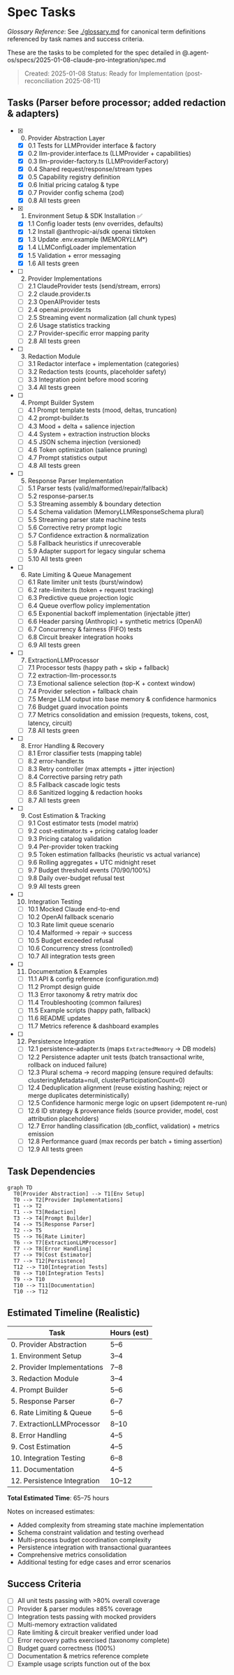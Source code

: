 # Spec Tasks

_Glossary Reference_: See [./glossary.md](./glossary.md) for canonical term definitions referenced by task names and success criteria.

These are the tasks to be completed for the spec detailed in @.agent-os/specs/2025-01-08-claude-pro-integration/spec.md

> Created: 2025-01-08
> Status: Ready for Implementation (post-reconciliation 2025-08-11)

## Tasks (Parser before processor; added redaction & adapters)

- [x] 0. Provider Abstraction Layer
  - [x] 0.1 Tests for LLMProvider interface & factory
  - [x] 0.2 llm-provider.interface.ts (LLMProvider + capabilities)
  - [x] 0.3 llm-provider-factory.ts (LLMProviderFactory)
  - [x] 0.4 Shared request/response/stream types
  - [x] 0.5 Capability registry definition
  - [x] 0.6 Initial pricing catalog & type
  - [x] 0.7 Provider config schema (zod)
  - [x] 0.8 All tests green

- [x] 1. Environment Setup & SDK Installation ✅
  - [x] 1.1 Config loader tests (env overrides, defaults)
  - [x] 1.2 Install @anthropic-ai/sdk openai tiktoken
  - [x] 1.3 Update .env.example (MEMORY*LLM*\*)
  - [x] 1.4 LLMConfigLoader implementation
  - [x] 1.5 Validation + error messaging
  - [x] 1.6 All tests green

- [ ] 2. Provider Implementations
  - [ ] 2.1 ClaudeProvider tests (send/stream, errors)
  - [ ] 2.2 claude.provider.ts
  - [ ] 2.3 OpenAIProvider tests
  - [ ] 2.4 openai.provider.ts
  - [ ] 2.5 Streaming event normalization (all chunk types)
  - [ ] 2.6 Usage statistics tracking
  - [ ] 2.7 Provider-specific error mapping parity
  - [ ] 2.8 All tests green

- [ ] 3. Redaction Module
  - [ ] 3.1 Redactor interface + implementation (categories)
  - [ ] 3.2 Redaction tests (counts, placeholder safety)
  - [ ] 3.3 Integration point before mood scoring
  - [ ] 3.4 All tests green

- [ ] 4. Prompt Builder System
  - [ ] 4.1 Prompt template tests (mood, deltas, truncation)
  - [ ] 4.2 prompt-builder.ts
  - [ ] 4.3 Mood + delta + salience injection
  - [ ] 4.4 System + extraction instruction blocks
  - [ ] 4.5 JSON schema injection (versioned)
  - [ ] 4.6 Token optimization (salience pruning)
  - [ ] 4.7 Prompt statistics output
  - [ ] 4.8 All tests green

- [ ] 5. Response Parser Implementation
  - [ ] 5.1 Parser tests (valid/malformed/repair/fallback)
  - [ ] 5.2 response-parser.ts
  - [ ] 5.3 Streaming assembly & boundary detection
  - [ ] 5.4 Schema validation (MemoryLLMResponseSchema plural)
  - [ ] 5.5 Streaming parser state machine tests
  - [ ] 5.6 Corrective retry prompt logic
  - [ ] 5.7 Confidence extraction & normalization
  - [ ] 5.8 Fallback heuristics if unrecoverable
  - [ ] 5.9 Adapter support for legacy singular schema
  - [ ] 5.10 All tests green

- [ ] 6. Rate Limiting & Queue Management
  - [ ] 6.1 Rate limiter unit tests (burst/window)
  - [ ] 6.2 rate-limiter.ts (token + request tracking)
  - [ ] 6.3 Predictive queue projection logic
  - [ ] 6.4 Queue overflow policy implementation
  - [ ] 6.5 Exponential backoff implementation (injectable jitter)
  - [ ] 6.6 Header parsing (Anthropic) + synthetic metrics (OpenAI)
  - [ ] 6.7 Concurrency & fairness (FIFO) tests
  - [ ] 6.8 Circuit breaker integration hooks
  - [ ] 6.9 All tests green

- [ ] 7. ExtractionLLMProcessor
  - [ ] 7.1 Processor tests (happy path + skip + fallback)
  - [ ] 7.2 extraction-llm-processor.ts
  - [ ] 7.3 Emotional salience selection (top-K + context window)
  - [ ] 7.4 Provider selection + fallback chain
  - [ ] 7.5 Merge LLM output into base memory & confidence harmonics
  - [ ] 7.6 Budget guard invocation points
  - [ ] 7.7 Metrics consolidation and emission (requests, tokens, cost, latency, circuit)
  - [ ] 7.8 All tests green

- [ ] 8. Error Handling & Recovery
  - [ ] 8.1 Error classifier tests (mapping table)
  - [ ] 8.2 error-handler.ts
  - [ ] 8.3 Retry controller (max attempts + jitter injection)
  - [ ] 8.4 Corrective parsing retry path
  - [ ] 8.5 Fallback cascade logic tests
  - [ ] 8.6 Sanitized logging & redaction hooks
  - [ ] 8.7 All tests green

- [ ] 9. Cost Estimation & Tracking
  - [ ] 9.1 Cost estimator tests (model matrix)
  - [ ] 9.2 cost-estimator.ts + pricing catalog loader
  - [ ] 9.3 Pricing catalog validation
  - [ ] 9.4 Per-provider token tracking
  - [ ] 9.5 Token estimation fallbacks (heuristic vs actual variance)
  - [ ] 9.6 Rolling aggregates + UTC midnight reset
  - [ ] 9.7 Budget threshold events (70/90/100%)
  - [ ] 9.8 Daily over-budget refusal test
  - [ ] 9.9 All tests green

- [ ] 10. Integration Testing
  - [ ] 10.1 Mocked Claude end-to-end
  - [ ] 10.2 OpenAI fallback scenario
  - [ ] 10.3 Rate limit queue scenario
  - [ ] 10.4 Malformed → repair → success
  - [ ] 10.5 Budget exceeded refusal
  - [ ] 10.6 Concurrency stress (controlled)
  - [ ] 10.7 All integration tests green

- [ ] 11. Documentation & Examples
  - [ ] 11.1 API & config reference (configuration.md)
  - [ ] 11.2 Prompt design guide
  - [ ] 11.3 Error taxonomy & retry matrix doc
  - [ ] 11.4 Troubleshooting (common failures)
  - [ ] 11.5 Example scripts (happy path, fallback)
  - [ ] 11.6 README updates
  - [ ] 11.7 Metrics reference & dashboard examples

- [ ] 12. Persistence Integration
  - [ ] 12.1 persistence-adapter.ts (maps `ExtractedMemory` → DB models)
  - [ ] 12.2 Persistence adapter unit tests (batch transactional write, rollback on induced failure)
  - [ ] 12.3 Plural schema → record mapping (ensure required defaults: clusteringMetadata=null, clusterParticipationCount=0)
  - [ ] 12.4 Deduplication alignment (reuse existing hashing; reject or merge duplicates deterministically)
  - [ ] 12.5 Confidence harmonic merge logic on upsert (idempotent re-run)
  - [ ] 12.6 ID strategy & provenance fields (source provider, model, cost attribution placeholders)
  - [ ] 12.7 Error handling classification (db_conflict, validation) + metrics emission
  - [ ] 12.8 Performance guard (max records per batch + timing assertion)
  - [ ] 12.9 All tests green

## Task Dependencies

```mermaid
graph TD
  T0[Provider Abstraction] --> T1[Env Setup]
  T0 --> T2[Provider Implementations]
  T1 --> T2
  T1 --> T3[Redaction]
  T3 --> T4[Prompt Builder]
  T4 --> T5[Response Parser]
  T2 --> T5
  T5 --> T6[Rate Limiter]
  T6 --> T7[ExtractionLLMProcessor]
  T7 --> T8[Error Handling]
  T7 --> T9[Cost Estimator]
  T7 --> T12[Persistence]
  T12 --> T10[Integration Tests]
  T8 --> T10[Integration Tests]
  T9 --> T10
  T10 --> T11[Documentation]
  T10 --> T12
```

## Estimated Timeline (Realistic)

| Task                        | Hours (est) |
| --------------------------- | ----------- |
| 0. Provider Abstraction     | 5–6         |
| 1. Environment Setup        | 3–4         |
| 2. Provider Implementations | 7–8         |
| 3. Redaction Module         | 3–4         |
| 4. Prompt Builder           | 5–6         |
| 5. Response Parser          | 6–7         |
| 6. Rate Limiting & Queue    | 5–6         |
| 7. ExtractionLLMProcessor   | 8–10        |
| 8. Error Handling           | 4–5         |
| 9. Cost Estimation          | 4–5         |
| 10. Integration Testing     | 6–8         |
| 11. Documentation           | 4–5         |
| 12. Persistence Integration | 10–12       |

**Total Estimated Time**: 65–75 hours

Notes on increased estimates:

- Added complexity from streaming state machine implementation
- Schema constraint validation and testing overhead
- Multi-process budget coordination complexity
- Persistence integration with transactional guarantees
- Comprehensive metrics consolidation
- Additional testing for edge cases and error scenarios

## Success Criteria

- [ ] All unit tests passing with >80% overall coverage
- [ ] Provider & parser modules ≥85% coverage
- [ ] Integration tests passing with mocked providers
- [ ] Multi-memory extraction validated
- [ ] Rate limiting & circuit breaker verified under load
- [ ] Error recovery paths exercised (taxonomy complete)
- [ ] Budget guard correctness (100%)
- [ ] Documentation & metrics reference complete
- [ ] Example usage scripts function out of the box
